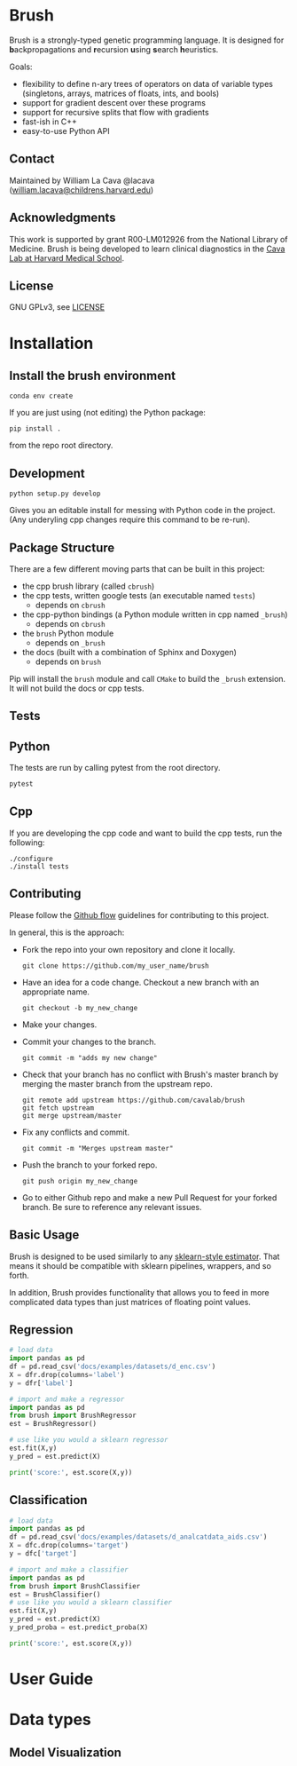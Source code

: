 # Brush

<!-- start overview -->

Brush is a strongly-typed genetic programming language. 
It is designed for **b**ackpropagations and **r**ecursion **u**sing **s**earch **h**euristics.

Goals:

- flexibility to define n-ary trees of operators on data of variable types (singletons, arrays, matrices of floats, ints, and bools)
- support for gradient descent over these programs
- support for recursive splits that flow with gradients
- fast-ish in C++
- easy-to-use Python API

## Contact

Maintained by William La Cava @lacava (william.lacava@childrens.harvard.edu)

## Acknowledgments

This work is supported by grant R00-LM012926 from the National Library of Medicine. 
Brush is being developed to learn clinical diagnostics in the [Cava Lab at Harvard Medical School](http://cavalab.org). 

## License

GNU GPLv3, see [LICENSE](https://github.com/cavalab/brush/blob/master/LICENSE)

<!-- end overview -->

# Installation 

<!-- start installation -->

## Install the brush environment

```
conda env create
```

If you are just using (not editing) the Python package:

```text
pip install .
```

from the repo root directory.

## Development 

```text
python setup.py develop
```

Gives you an editable install for messing with Python code in the project. 
(Any underyling cpp changes require this command to be re-run).

## Package Structure

There are a few different moving parts that can be built in this project:

- the cpp brush library (called `cbrush`)
- the cpp tests, written google tests (an executable named `tests`)
    - depends on `cbrush`
- the cpp-python bindings (a Python module written in cpp named `_brush`)
    - depends on `cbrush`
- the `brush` Python module
    - depends on `_brush`
- the docs (built with a combination of Sphinx and Doxygen)
    - depends on `brush`


Pip will install the `brush` module and call `CMake` to build the `_brush` extension.   
It will not build the docs or cpp tests. 

## Tests

## Python

The tests are run by calling pytest from the root directory. 

```bash
pytest 
```

## Cpp

If you are developing the cpp code and want to build the cpp tests, run the following: 

```
./configure
./install tests
```

<!-- end installation -->


## Contributing

<!-- start contributing -->

Please follow the [Github flow](https://guides.github.com/introduction/flow/) guidelines for contributing to this project.

In general, this is the approach:

-   Fork the repo into your own repository and clone it locally.

    ```
    git clone https://github.com/my_user_name/brush
    ```

-   Have an idea for a code change. Checkout a new branch with an
    appropriate name.

    ```
    git checkout -b my_new_change
    ```

-   Make your changes.
-   Commit your changes to the branch.

    ```
    git commit -m "adds my new change"
    ```

-   Check that your branch has no conflict with Brush's master branch by
    merging the master branch from the upstream repo.

    ```
    git remote add upstream https://github.com/cavalab/brush
    git fetch upstream
    git merge upstream/master
    ```

-   Fix any conflicts and commit.

    ```
    git commit -m "Merges upstream master"
    ```

-   Push the branch to your forked repo.

    ```
    git push origin my_new_change
    ```

-   Go to either Github repo and make a new Pull Request for your forked
    branch. Be sure to reference any relevant issues.

<!-- end contributing -->


## Basic Usage

<!-- start basics -->

Brush is designed to be used similarly to any [sklearn-style estimator](https://sklearn.org).
That means it should be compatible with sklearn pipelines, wrappers, and so forth. 

In addition, Brush provides functionality that allows you to feed in more complicated data types than just matrices of floating point values. 

## Regression

```python
# load data
import pandas as pd
df = pd.read_csv('docs/examples/datasets/d_enc.csv')
X = dfr.drop(columns='label')
y = dfr['label']

# import and make a regressor
import pandas as pd
from brush import BrushRegressor
est = BrushRegressor()

# use like you would a sklearn regressor
est.fit(X,y)
y_pred = est.predict(X)

print('score:', est.score(X,y))
```

## Classification

```python
# load data
import pandas as pd
df = pd.read_csv('docs/examples/datasets/d_analcatdata_aids.csv')
X = dfc.drop(columns='target')
y = dfc['target']

# import and make a classifier
import pandas as pd
from brush import BrushClassifier
est = BrushClassifier()
# use like you would a sklearn classifier
est.fit(X,y)
y_pred = est.predict(X)
y_pred_proba = est.predict_proba(X)

print('score:', est.score(X,y))
```

<!-- end basics -->

# User Guide

<!-- start guide -->

# Data types

<!-- start datatypes -->

<!-- end datatypes -->

## Model Visualization

<!-- start visualization -->

<!-- end visualization -->

